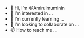 - 👋 Hi, I’m @Amirulmuminin
- 👀 I’m interested in ...
- 🌱 I’m currently learning ...
- 💞️ I’m looking to collaborate on ...
- 📫 How to reach me ...

<!---
Amirulmuminin/Amirulmuminin is a ✨ special ✨ repository because its `README.md` (this file) appears on your GitHub profile.
You can click the Preview link to take a look at your changes.
--->
